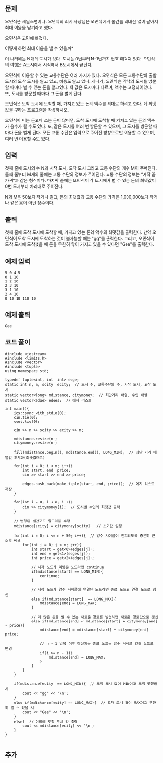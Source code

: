 ## 문제 
오민식은 세일즈맨이다. 오민식의 회사 사장님은 오민식에게 물건을 최대한 많이 팔아서 최대 이윤을 남기라고 했다.

오민식은 고민에 빠졌다.

어떻게 하면 최대 이윤을 낼 수 있을까?

이 나라에는 N개의 도시가 있다. 도시는 0번부터 N-1번까지 번호 매겨져 있다. 오민식의 여행은 A도시에서 시작해서 B도시에서 끝난다.

오민식이 이용할 수 있는 교통수단은 여러 가지가 있다. 오민식은 모든 교통수단의 출발 도시와 도착 도시를 알고 있고, 비용도 알고 있다. 게다가, 오민식은 각각의 도시를 방문할 때마다 벌 수 있는 돈을 알고있다. 이 값은 도시마다 다르며, 액수는 고정되어있다. 또, 도시를 방문할 때마다 그 돈을 벌게 된다.

오민식은 도착 도시에 도착할 때, 가지고 있는 돈의 액수를 최대로 하려고 한다. 이 최댓값을 구하는 프로그램을 작성하시오.

오민식이 버는 돈보다 쓰는 돈이 많다면, 도착 도시에 도착할 때 가지고 있는 돈의 액수가 음수가 될 수도 있다. 또, 같은 도시를 여러 번 방문할 수 있으며, 그 도시를 방문할 때마다 돈을 벌게 된다. 모든 교통 수단은 입력으로 주어진 방향으로만 이용할 수 있으며, 여러 번 이용할 수도 있다.
## 입력
첫째 줄에 도시의 수 N과 시작 도시, 도착 도시 그리고 교통 수단의 개수 M이 주어진다. 둘째 줄부터 M개의 줄에는 교통 수단의 정보가 주어진다. 교통 수단의 정보는 “시작 끝 가격”과 같은 형식이다. 마지막 줄에는 오민식이 각 도시에서 벌 수 있는 돈의 최댓값이 0번 도시부터 차례대로 주어진다.

N과 M은 50보다 작거나 같고, 돈의 최댓값과 교통 수단의 가격은 1,000,000보다 작거나 같은 음이 아닌 정수이다.
## 출력
첫째 줄에 도착 도시에 도착할 때, 가지고 있는 돈의 액수의 최댓값을 출력한다. 만약 오민식이 도착 도시에 도착하는 것이 불가능할 때는 "gg"를 출력한다. 그리고, 오민식이 도착 도시에 도착했을 때 돈을 무한히 많이 가지고 있을 수 있다면 "Gee"를 출력한다.
## 예제 입력 
```
5 0 4 5
0 1 10
1 2 10
2 3 10
3 1 10
2 4 10
0 10 10 110 10
```

## 예제 출력  
```
Gee
```
## 코드 풀이
```
#include <iostream>
#include <limits.h>
#include <vector>
#include <tuple>
using namespace std;

typedef tuple<int, int, int> edge;
static int n, m, scity, ecity;  // 도시 수, 교통수단의 수, 시작 도시, 도착 도시
static vector<long> mdistance, citymoney;  // 최단거리 배열, 수입 배열
static vector<edge> edges;  // 에지 리스트

int main(){
    ios::sync_with_stdio(0);
    cin.tie(0);
    cout.tie(0);
    
    cin >> n >> scity >> ecity >> m;
    
    mdistance.resize(n);
    citymoney.resize(n);
    
    fill(mdistance.begin(), mdistance.end(), LONG_MIN);  // 최단 거리 배열값 초기화(최솟값으로)
    
    for(int i = 0; i < m; i++){
        int start, end, price;
        cin >> start >> end >> price;
        
        edges.push_back(make_tuple(start, end, price));  // 에지 리스트 저장
    }
    
    for(int i = 0; i < n; i++){
        cin >> citymoney[i];  // 도시별 수입의 최댓값 출력
    }
    
    // 변형된 벨만포드 알고리즘 수행
    mdistance[scity] = citymoney[scity];  // 초기값 설정
    
    for(int i = 0; i <= n + 50; i++){  // 양수 사이클이 전파되도록 충분히 큰 수로 반복
        for(int j = 0; j < m; j++){
            int start = get<0>(edges[j]);
            int end = get<1>(edges[j]);
            int price = get<2>(edges[j]);
            
            // 시작 노드가 미방문 노드라면 continue
            if(mdistance[start] == LONG_MIN){
                continue;
            }
            
            // 시작 노드가 양수 사이클에 연결된 노드라면 종료 노드도 연결 노드로 갱신
            else if(mdistance[start]  == LONG_MAX){
                mdistance[end] = LONG_MAX;
            }
            
            // 더 많은 돈을 벌 수 있는 새로운 경로를 발견하면 새로운 경로값으로 갱신
            else if(mdistance[end] < mdistance[start] + citymoney[end] - price){
                mdistance[end] = mdistance[start] + citymoney[end] - price;
                
                // n - 1 반복 이후 갱신되는 종료 노드는 양수 사이클 연결 노드로 변경
                if(i >= n - 1){
                    mdistance[end] = LONG_MAX;
                }
            }
        }
    }
    
    if(mdistance[ecity] == LONG_MIN){  // 도착 도시 값이 MIN이고 도착 못했을 시 
        cout << "gg" << '\n';
    }
    else if(mdistance[ecity] == LONG_MAX){  // 도착 도시 값이 MAX이고 무한히 벌 수 있을 시
        cout << "Gee" << '\n';
    }
    else{  // 이외에 도착 도시 값 출력
        cout << mdistance[ecity] << '\n';
    }
}
    
```
## 추가
